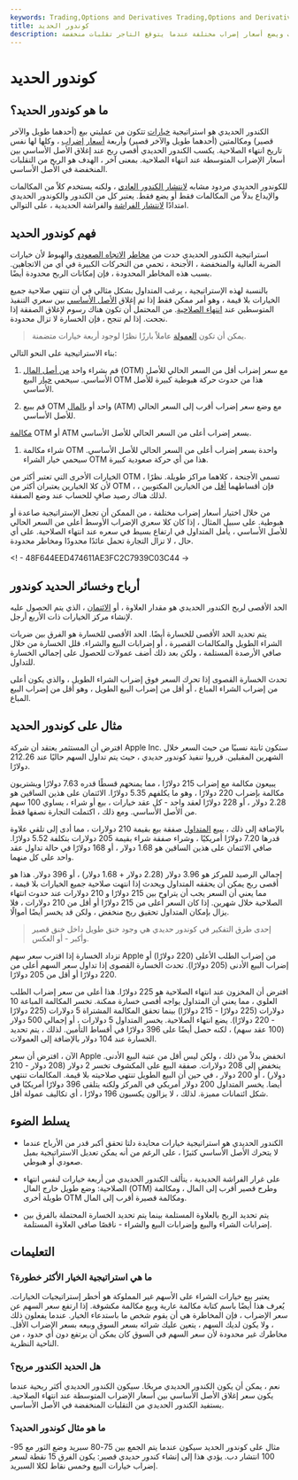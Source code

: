 ```yaml
---
keywords: Trading,Options and Derivatives Trading,Options and Derivatives
title: كوندور الحديد
description: يتضمن الكندور الحديدي شراء وبيع المكالمات ويضع أسعار إضراب مختلفة عندما يتوقع التاجر تقلبات منخفضة.
---
```


# كوندور الحديد
## ما هو كوندور الحديد؟

الكندور الحديدي هو استراتيجية [خيارات](/option) تتكون من عمليتي بيع (أحدهما طويل والآخر قصير) ومكالمتين (أحدهما طويل والآخر قصير) وأربعة [أسعار إضراب](/strikeprice) ، وكلها لها نفس تاريخ انتهاء الصلاحية. يكسب الكندور الحديدي أقصى ربح عند إغلاق الأصل الأساسي بين أسعار الإضراب المتوسطة عند انتهاء الصلاحية. بمعنى آخر ، الهدف هو الربح من التقلبات المنخفضة في الأصل الأساسي.

للكوندور الحديدي مردود مشابه [لانتشار الكندور العادي](/condorspread) ، ولكنه يستخدم كلاً من المكالمات والإيداع بدلاً من المكالمات فقط أو يضع فقط. يعتبر كل من الكندور والكوندور الحديدي امتدادًا [لانتشار الفراشة](/butterflyspread) والفراشة الحديدية ، على التوالي.

## فهم كوندور الحديد

استراتيجية الكندور الحديدي حدت من [مخاطر](/downsiderisk) [الاتجاه الصعودي](/upside) والهبوط لأن خيارات الضربة العالية والمنخفضة ، الأجنحة ، تحمي من التحركات الكبيرة في أي من الاتجاهين. بسبب هذه المخاطر المحدودة ، فإن إمكانات الربح محدودة أيضًا.

بالنسبة لهذه الإستراتيجية ، يرغب المتداول بشكل مثالي في أن تنتهي صلاحية جميع الخيارات بلا قيمة ، وهو أمر ممكن فقط إذا تم إغلاق [الأصل الأساسي](/underlying-asset) بين سعري التنفيذ المتوسطين عند [انتهاء الصلاحية](/expirationdate). من المحتمل أن تكون هناك رسوم لإغلاق الصفقة إذا نجحت. إذا لم تنجح ، فإن الخسارة لا تزال محدودة.

> يمكن أن تكون [العمولة](/commission) عاملاً بارزًا نظرًا لوجود أربعة خيارات متضمنة.

>

بناء الاستراتيجية على النحو التالي:

1. قم بشراء واحد [من أصل المال](/outofthemoney) (OTM) مع سعر إضراب أقل من السعر الحالي للأصل الأساسي. سيحمي [خيار](/putoption) البيع OTM هذا من حدوث حركة هبوطية كبيرة للأصل الأساسي.

1. قم ببيع OTM واحد أو [بالمال](/atthemoney) (ATM) مع وضع سعر إضراب أقرب إلى السعر الحالي للأصل الأساسي.

[مكالمة](/calloption) OTM أو ATM بسعر إضراب أعلى من السعر الحالي للأصل الأساسي.

1. شراء مكالمة OTM واحدة بسعر إضراب أعلى من السعر الحالي للأصل الأساسي. سيحمي خيار الشراء OTM هذا من أي حركة صعودية كبيرة.

الخيارات الأخرى التي تعتبر أكثر من OTM ، تسمى الأجنحة ، كلاهما مراكز طويلة. نظرًا لأن كلا الخيارين يعتبران أكثر من OTM ، فإن أقساطهما [أقل](/premium) من الخيارين المكتوبين ، لذلك هناك رصيد صافٍ للحساب عند وضع الصفقة.

من خلال اختيار أسعار إضراب مختلفة ، من الممكن أن تجعل الإستراتيجية صاعدة أو هبوطية. على سبيل المثال ، إذا كان كلا سعري الإضراب الأوسط أعلى من السعر الحالي للأصل الأساسي ، يأمل المتداول في ارتفاع بسيط في سعره عند انتهاء الصلاحية. على أي حال ، لا تزال التجارة تحمل عائدًا محدودًا ومخاطر محدودة.

<! - 48F644EED474611AE3FC2C7939C03C44 ->

## أرباح وخسائر الحديد كوندور

الحد الأقصى لربح الكندور الحديدي هو مقدار العلاوة ، أو [الائتمان](/creditspread) ، الذي يتم الحصول عليه لإنشاء مركز الخيارات ذات الأربع أرجل.

يتم تحديد الحد الأقصى للخسارة أيضًا. الحد الأقصى للخسارة هو الفرق بين ضربات الشراء الطويل والمكالمات القصيرة ، أو إضرابات البيع والشراء. قلل الخسارة من خلال صافي الأرصدة المستلمة ، ولكن بعد ذلك أضف عمولات للحصول على إجمالي الخسارة للتداول.

تحدث الخسارة القصوى إذا تحرك السعر فوق إضراب الشراء الطويل ، والذي يكون أعلى من إضراب الشراء المباع ، أو أقل من إضراب البيع الطويل ، وهو أقل من إضراب البيع المباع.

## مثال على كوندور الحديد

افترض أن المستثمر يعتقد أن شركة Apple Inc. ستكون ثابتة نسبيًا من حيث السعر خلال الشهرين المقبلين. قرروا تنفيذ كوندور حديدي ، حيث يتم تداول السهم حاليًا عند 212.26 دولارًا.

يبيعون مكالمة مع إضراب 215 دولارًا ، مما يمنحهم قسطًا قدره 7.63 دولارًا ويشتريون مكالمة بإضراب 220 دولارًا ، وهو ما يكلفهم 5.35 دولارًا. الائتمان على هذين الساقين هو 2.28 دولار ، أو 228 دولارًا لعقد واحد - كل عقد خيارات ، بيع أو شراء ، يساوي 100 سهم من الأصل الأساسي. ومع ذلك ، اكتملت التجارة نصفها فقط.

بالإضافة إلى ذلك ، يبيع [المتداول](/trader) صفقة بيع بقيمة 210 دولارات ، مما أدى إلى تلقي علاوة قدرها 7.20 دولارًا أمريكيًا ، وشراء صفقة شراء بقيمة 205 دولارات بتكلفة 5.52 دولارًا. صافي الائتمان على هذين الساقين هو 1.68 دولار ، أو 168 دولارًا في حالة تداول عقد واحد على كل منهما.

إجمالي الرصيد للمركز هو 3.96 دولار (2.28 دولار + 1.68 دولار) ، أو 396 دولار. هذا هو أقصى ربح يمكن أن يحققه المتداول ويحدث إذا انتهت صلاحية جميع الخيارات بلا قيمة ، مما يعني أن السعر يجب أن يتراوح بين 215 دولارًا و 210 دولارات عند حدوث انتهاء الصلاحية خلال شهرين. إذا كان السعر أعلى من 215 دولارًا أو أقل من 210 دولارات ، فلا يزال بإمكان المتداول تحقيق ربح منخفض ، ولكن قد يخسر أيضًا أموالًا.

> إحدى طرق التفكير في كوندور حديدي هي وجود خنق طويل داخل خنق قصير وأكبر - أو العكس.

>

تزداد الخسارة إذا اقترب سعر سهم Apple من إضراب الطلب الأعلى (220 دولارًا) أو إضراب البيع الأدنى (205 دولارًا). تحدث الخسارة القصوى إذا تداول سعر السهم أعلى من 220 دولارًا أو أقل من 205 دولارًا.

افترض أن المخزون عند انتهاء الصلاحية هو 225 دولارًا. هذا أعلى من سعر إضراب الطلب العلوي ، مما يعني أن المتداول يواجه أقصى خسارة ممكنة. تخسر المكالمة المباعة 10 دولارات (225 دولارًا - 215 دولارًا) بينما تحقق المكالمة المشتراة 5 دولارات (225 دولارًا - 220 دولارًا). يضع انتهاء الصلاحية. يخسر المتداول 5 دولارات ، أو إجمالي 500 دولار (100 عقد سهم) ، لكنه حصل أيضًا على 396 دولارًا في أقساط التأمين. لذلك ، يتم تحديد الخسارة عند 104 دولار بالإضافة إلى العمولات.

الآن ، افترض أن سعر Apple انخفض بدلاً من ذلك ، ولكن ليس أقل من عتبة البيع الأدنى. ينخفض إلى 208 دولارات. صفقة البيع على المكشوف تخسر 2 دولار (208 دولار - 210 دولار) ، أو 200 دولار ، في حين أن البيع الطويل تنتهي صلاحيته بلا قيمة. المكالمات تنتهي أيضا. يخسر المتداول 200 دولار أمريكي في المركز ولكنه يتلقى 396 دولارًا أمريكيًا في شكل ائتمانات مميزة. لذلك ، لا يزالون يكسبون 196 دولارًا ، أي تكاليف عمولة أقل.

## يسلط الضوء

- الكندور الحديدي هو استراتيجية خيارات محايدة دلتا تحقق أكبر قدر من الأرباح عندما لا يتحرك الأصل الأساسي كثيرًا ، على الرغم من أنه يمكن تعديل الاستراتيجية بميل صعودي أو هبوطي.

- على غرار الفراشة الحديدية ، يتألف الكندور الحديدي من أربعة خيارات لنفس انتهاء الصلاحية: وضع طويل خارج المال (OTM) وطرح قصير أقرب إلى المال ، ومكالمة طويلة أخرى OTM ومكالمة قصيرة أقرب إلى المال.

- يتم تحديد الربح بالعلاوة المستلمة بينما يتم تحديد الخسارة المحتملة بالفرق بين إضرابات الشراء والبيع وإضرابات البيع والشراء - ناقصًا صافي العلاوة المستلمة.

## التعليمات

### ما هي استراتيجية الخيار الأكثر خطورة؟

يعتبر بيع خيارات الشراء على الأسهم غير المملوكة هو أخطر إستراتيجيات الخيارات. يُعرف هذا أيضًا باسم كتابة مكالمة عارية وبيع مكالمة مكشوفة. إذا ارتفع سعر السهم عن سعر الإضراب ، فإن المخاطرة هي أن يقوم شخص ما باستدعاء الخيار. عندما يفعلون ذلك ، ولا يكون لديك السهم ، يتعين عليك شرائه بسعر السوق وبيعه بسعر الإضراب الأقل. مخاطرك غير محدودة لأن سعر السهم في السوق كان يمكن أن يرتفع دون أي حدود ، من الناحية النظرية.

### هل الحديد الكندور مربح؟

نعم ، يمكن أن يكون الكندور الحديدي مربحًا. سيكون الكندور الحديدي أكثر ربحية عندما يكون سعر إغلاق الأصل الأساسي بين أسعار الإضراب المتوسطة عند انتهاء الصلاحية. يستفيد الكندور الحديدي من التقلبات المنخفضة في الأصل الأساسي.

### ما هو مثال كوندور الحديد؟

مثال على كوندور الحديد سيكون عندما يتم الجمع بين 75-80 سبريد وضع الثور مع 95-100 انتشار دب. يؤدي هذا إلى إنشاء كندور حديدي قصير: يكون الفرق 15 نقطة لسعر إضراب خيارات البيع وخمس نقاط لكلا السبريد.

